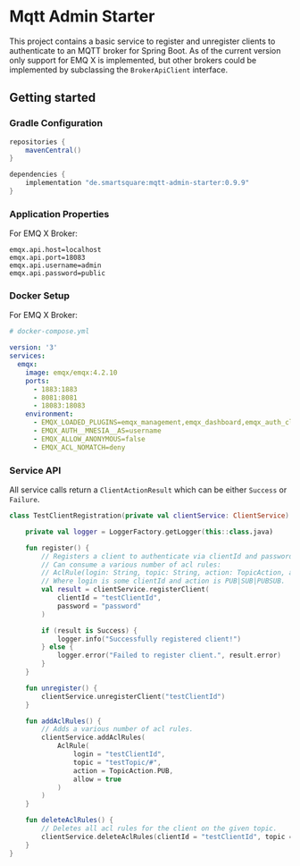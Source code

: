 # Mqtt Admin Starter

This project contains a basic service to register and unregister clients to authenticate to an MQTT broker for Spring
Boot. As of the current version only support for EMQ X is implemented, but other brokers could be implemented by
subclassing the `BrokerApiClient` interface.

## Getting started

### Gradle Configuration

```groovy
repositories {
    mavenCentral()
}

dependencies {
    implementation "de.smartsquare:mqtt-admin-starter:0.9.9"
}
```

### Application Properties

For EMQ X Broker:

```properties
emqx.api.host=localhost
emqx.api.port=18083
emqx.api.username=admin
emqx.api.password=public
```

### Docker Setup

For EMQ X Broker:

```yaml
# docker-compose.yml

version: '3'
services:
  emqx:
    image: emqx/emqx:4.2.10
    ports:
      - 1883:1883
      - 8081:8081
      - 18083:18083
    environment:
      - EMQX_LOADED_PLUGINS=emqx_management,emqx_dashboard,emqx_auth_clientid,emqx_auth_mnesia
      - EMQX_AUTH__MNESIA__AS=username
      - EMQX_ALLOW_ANONYMOUS=false
      - EMQX_ACL_NOMATCH=deny
```

### Service API

All service calls return a `ClientActionResult` which can be either `Success` or `Failure`.

```kotlin
class TestClientRegistration(private val clientService: ClientService) {

    private val logger = LoggerFactory.getLogger(this::class.java)

    fun register() {
        // Registers a client to authenticate via clientId and password
        // Can consume a various number of acl rules:
        // AclRule(login: String, topic: String, action: TopicAction, allow: Boolean)
        // Where login is some clientId and action is PUB|SUB|PUBSUB.
        val result = clientService.registerClient(
            clientId = "testClientId",
            password = "password"
        )

        if (result is Success) {
            logger.info("Successfully registered client!")
        } else {
            logger.error("Failed to register client.", result.error)
        }
    }

    fun unregister() {
        clientService.unregisterClient("testClientId")
    }

    fun addAclRules() {
        // Adds a various number of acl rules.
        clientService.addAclRules(
            AclRule(
                login = "testClientId",
                topic = "testTopic/#",
                action = TopicAction.PUB,
                allow = true
            )
        )
    }

    fun deleteAclRules() {
        // Deletes all acl rules for the client on the given topic.
        clientService.deleteAclRules(clientId = "testClientId", topic = "testTopic/#")
    }
}
```
